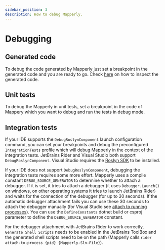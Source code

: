 ```yaml
---
sidebar_position: 3
description: How to debug Mapperly.
---
```


# Debugging

## Generated code

To debug the code generated by Mapperly just set a breakpoint in the generated code and you are ready to go.
Check [here](../configuration/generated-source.mdx) on how to inspect the generated code.

## Unit tests

To debug the Mapperly in unit tests, set a breakpoint
in the code of Mappery which you want to debug and run the tests in debug mode.

## Integration tests

If your IDE supports the `DebugRoslynComponent` launch configuration command,
you can set your breakpoints and debug the preconfigured `IntegrationTests` profile which will debug Mapperly
in the context of the integration tests.
JetBrains Rider and Visual Studio both support `DebugRoslynComponent`.
Visual Studio requires the [Roslyn SDK](https://learn.microsoft.com/en-us/dotnet/csharp/roslyn-sdk/) to be installed.

If your IDE does not support `DebugRoslynComponent`,
debugging the integration tests requires some more effort.
Mapperly uses a compile constant `DEBUG_SOURCE_GENERATOR` to determine whether to attach a debugger.
If it is set, it tries to attach a debugger
(it uses `Debugger.Launch()` on windows, on other operating systems it tries to launch JetBrains Rider)
and waits for the connection of the debugger (for up to 30 seconds).
If the automatic debugger attachment fails you can use these 30 seconds to attach the debugger manually
(for Visual Studio see [attach to running processes](https://docs.microsoft.com/en-us/visualstudio/debugger/attach-to-running-processes-with-the-visual-studio-debugger?view=vs-2022)).
You can use the `DefineConstants` dotnet build or csproj parameter to define the `DEBUG_SOURCE_GENERATOR` constant.

For the debugger attachment with JetBrains Rider to work correctly,
`Generate Shell Scripts` needs to be enabled in the JetBrains ToolBox
and the generated shell scripts need to be on the path (Mapperly calls `rider attach-to-process {pid} {Mapperly-Sln-File}`).
